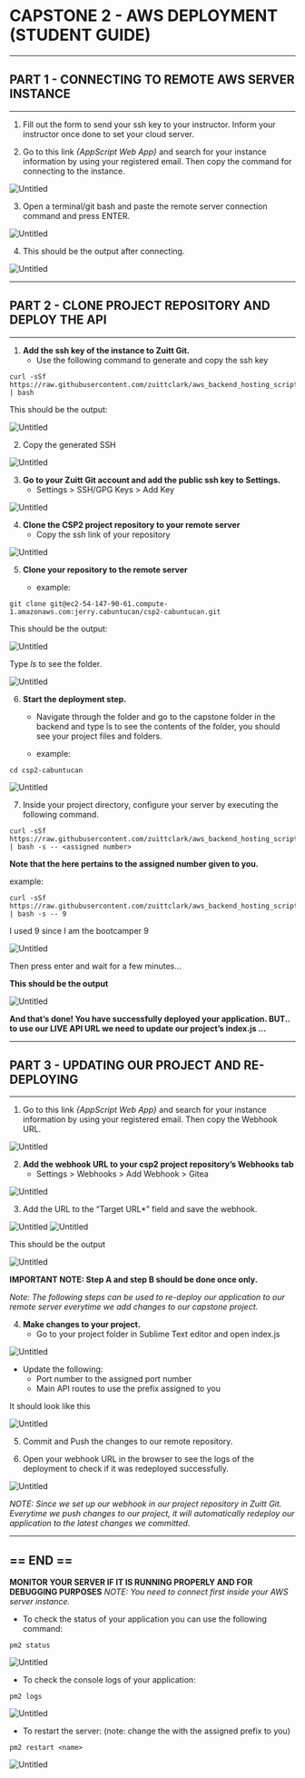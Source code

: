 # CAPSTONE 2 - AWS DEPLOYMENT (STUDENT GUIDE)

-----------------------------------------------------------------------------
## PART 1 - CONNECTING TO REMOTE AWS SERVER INSTANCE
-----------------------------------------------------------------------------
1. Fill out the form to send your ssh key to your instructor. Inform your instructor once done to set your cloud server.


2. Go to this link *{AppScript Web App}* and search for your instance information by using your registered email. Then copy the command for connecting to the instance.

![Untitled](images/1-2.png)

3. Open a terminal/git bash and paste the remote server connection command and press ENTER.

![Untitled](images/1-3.png)

4. This should be the output after connecting.

![Untitled](images/1-4.png)

-----------------------------------------------------------------------------
## PART 2 - CLONE PROJECT REPOSITORY AND DEPLOY THE API
-----------------------------------------------------------------------------

1. **Add the ssh key of the instance to Zuitt Git.**
	-	Use the following command to generate and copy the ssh key

```sudo
curl -sSf https://raw.githubusercontent.com/zuittclark/aws_backend_hosting_script/master/v2.1/bc/sshkeygen.sh | bash
```

This should be the output:

![Untitled](images/2-1.png)

2. Copy the generated SSH

![Untitled](images/2-2.png)


3. **Go to your Zuitt Git account and add the public ssh key to Settings.**
	-	Settings > SSH/GPG Keys > Add Key

![Untitled](images/2-3.png)


4. **Clone the CSP2 project repository to your remote server**
	-	Copy the ssh link of your repository

![Untitled](images/2-4.png)


5. **Clone your repository to the remote server**

	-	example:
```sudo
git clone git@ec2-54-147-90-61.compute-1.amazonaws.com:jerry.cabuntucan/csp2-cabuntucan.git
```

This should be the output:

![Untitled](images/2-5.png)

Type *ls* to see the folder.

![Untitled](images/2-6.png)


6. **Start the deployment step.**
	-	Navigate through the folder and go to the capstone folder in the backend and type ls to see the contents of the folder, you should see your project files and folders.

	-	example:
```sudo
cd csp2-cabuntucan
```

![Untitled](images/2-7.png)


7. Inside your project directory, configure your server by executing the following command.

```sudo
curl -sSf https://raw.githubusercontent.com/zuittclark/aws_backend_hosting_script/master/v2.1/bc/setup_v2.1.sh | bash -s -- <assigned number>
```

**Note that the <assigned number> here pertains to the assigned number given to you.**

example:

```sudo
curl -sSf https://raw.githubusercontent.com/zuittclark/aws_backend_hosting_script/master/v2.1/bc/setup_v2.1.sh | bash -s -- 9
```

I used 9 since I am the bootcamper 9

![Untitled](images/2-8.png)

Then press enter and wait for a few minutes…

**This should be the output**

![Untitled](images/2-9.png)


**And that’s done! You have successfully deployed your application. BUT.. to use our LIVE API URL we need to update our project’s index.js …**


-----------------------------------------------------------------------------
## PART 3 - UPDATING OUR PROJECT AND RE-DEPLOYING
-----------------------------------------------------------------------------


1. Go to this link *{AppScript Web App}* and search for your instance information by using your registered email. Then copy the Webhook URL.

![Untitled](images/3-1.png)


2. **Add the webhook URL to your csp2 project repository’s Webhooks tab**
	-	Settings > Webhooks > Add Webhook > Gitea

![Untitled](images/3-2.png)


3. Add the URL to the “Target URL*”  field and save the webhook.


![Untitled](images/3-3.png)
![Untitled](images/3-4.png)


This should be the output

![Untitled](images/3-5.png)

**IMPORTANT NOTE: Step A and step B should be done once only.**

*Note: The following steps can be used to re-deploy our application to our remote server everytime we add changes to our capstone project.*


4. **Make changes to your project.**
	-	Go to your project folder in Sublime Text editor and open index.js

![Untitled](images/3-6.png)


-	Update the following:
	-	Port number to the assigned port number
	- 	Main API routes to use the prefix assigned to you

It should look like this

![Untitled](images/3-7.png)


5. Commit and Push the changes to our remote repository.

6. Open your webhook URL in the browser to see the logs of the deployment to check if it was redeployed successfully.


![Untitled](images/3-8.png)

*NOTE: Since we set up our webhook in our project repository in Zuitt Git. Everytime we push changes to our project, it will automatically redeploy our application to the latest changes we committed.*


-----------------------------------------------------------------------------
== END ==
-----------------------------------------------------------------------------

**MONITOR YOUR SERVER IF IT IS RUNNING PROPERLY AND FOR DEBUGGING PURPOSES**
*NOTE: You need to connect first inside your AWS server instance.*

-	To check the status of your application you can use the following command:

```
pm2 status
```

![Untitled](images/3-9.png)

- 	To check the console logs of your application:

```
pm2 logs
```

![Untitled](images/3-10.png)


- 	To restart the server: (note: change the <name> with the assigned prefix to you)

```
pm2 restart <name>
```

![Untitled](images/3-11.png)





